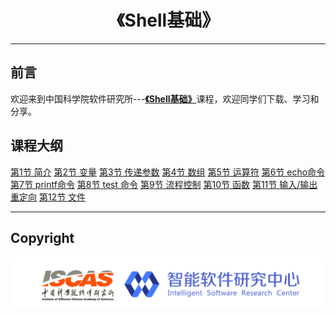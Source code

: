 # <center>《Shell基础》</center>

---

## 前言

欢迎来到中国科学院软件研究所---[**《Shell基础》**](https://github.com/YunxiangLuo/shell)课程，欢迎同学们下载、学习和分享。

## 课程大纲
[第1节 简介]()
[第2节 变量]()
[第3节 传递参数]()
[第4节 数组]()
[第5节 运算符]()
[第6节 echo命令]()
[第7节 printf命令]()
[第8节  test 命令]()
[第9节 流程控制]()
[第10节 函数]()
[第11节 输入/输出重定向]()
[第12节 文件]()

---
## Copyright

![Logo](./joint_logo.png)
